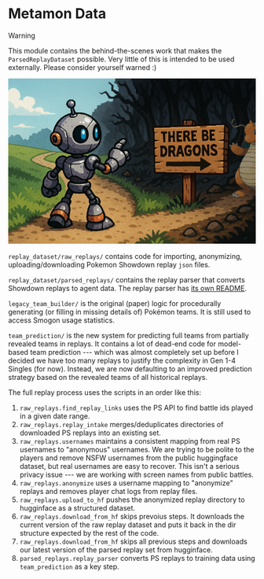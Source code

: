 # Metamon Data

> [!WARNING]
> 
> This module contains the behind-the-scenes work that makes the `ParsedReplayDataset` possible. Very little of this is intended to be used externally. Please consider yourself warned :)


<p align="center">
  <img src="../../media/replay_parser_warning.png">
</p>


`replay_dataset/raw_replays/` contains code for importing, anonymizing, uploading/downloading Pokemon Showdown replay `json` files.

`replay_dataset/parsed_replays/` contains the replay parser that converts Showdown replays to agent data. The replay parser has [its own README](replay_dataset/parsed_replays/replay_parser/README.md).


`legacy_team_builder/` is the original (paper) logic for procedurally generating (or filling in missing details of) Pokémon teams. It is still used to access Smogon usage statistics.

`team_prediction/` is the new system for predicting full teams from partially revealed teams in replays. It contains a lot of dead-end code for model-based team prediction --- which was almost completely set up before I decided we have too many replays to justify the complexity in Gen 1-4 Singles (for now). Instead, we are now defaulting to an improved prediction strategy based on the revealed teams of all historical replays.


The full replay process uses the scripts in an order like this:

1. `raw_replays.find_replay_links` uses the PS API to find battle ids played in a given date range.
2. `raw_replays.replay_intake` merges/deduplicates directories of downloaded PS replays into an existing set.
3. `raw_replays.usernames` maintains a consistent mapping from real PS usernames to "anonymous" usernames. We are trying to be polite to the players and remove NSFW usernames from the public huggingface dataset, but real usernames are easy to recover. This isn't a serious privacy issue --- we are working with screen names from public battles.
4. `raw_replays.anonymize` uses a username mapping to "anonymize" replays and removes player chat logs from replay files.
5. `raw_replays.upload_to_hf` pushes the anonymized replay directory to hugginface as a structured dataset.
6. `raw_replays.download_from_hf` skips prevoius steps. It downloads the current version of the raw replay dataset and puts it back in the dir structure expected by the rest of the code.
7. `raw_replays.download_from_hf` skips all previous steps and downloads our latest version of the parsed replay set from hugginface.
8. `parsed_replays.replay_parser` converts PS replays to training data using `team_prediction` as a key step.




